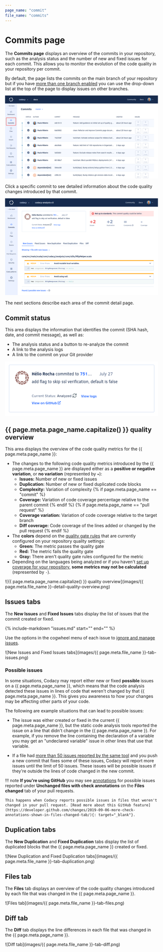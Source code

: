 ```yaml
---
page_name: "commit"
file_name: "commits"
---
```


# Commits page

The **Commits page** displays an overview of the commits in your repository, such as the analysis status and the number of new and fixed issues for each commit. This allows you to monitor the evolution of the code quality in your repository per commit.

By default, the page lists the commits on the main branch of your repository but if you have [more than one branch enabled](../repositories-configure/managing-branches.md) you can use the drop-down list at the top of the page to display issues on other branches.

![Commits page](images/commits.png)<!--TODO Review screenshot, highlight branch selector-->

Click a specific commit to see detailed information about the code quality changes introduced by that commit.

![Commit detail](images/commits-detail.png)<!--TODO Replace screenshot to use one of the commits from the list above-->

The next sections describe each area of the commit detail page.

## Commit status

This area displays the information that identifies the commit (SHA hash, date, and commit message), as well as:

-   The analysis status and a button to re-analyze the commit
-   A link to the analysis logs
-   A link to the commit on your Git provider

![Commit status](images/commits-detail-status.png)<!--TODO Replace screenshot with crop from screenshot above-->

<!--quality-overview-start-->
## {{ page.meta.page_name.capitalize() }} quality overview

This area displays the overview of the code quality metrics for the {{ page.meta.page_name }}:

-   The changes to the following code quality metrics introduced by the {{ page.meta.page_name }} are displayed either as a **positive or negative variation**, or **no variation** (represented by `=`):
    -   **Issues:** Number of new or fixed issues
    -   **Duplication:** Number of new or fixed duplicated code blocks
    -   **Complexity:** Variation of complexity
{% if page.meta.page_name == "commit" %}
    -   **Coverage:** Variation of code coverage percentage relative to the parent commit
{% endif %}
{% if page.meta.page_name == "pull request" %}
    -   **Coverage variation:** Variation of code coverage relative to the target branch
    -   **Diff coverage:** Code coverage of the lines added or changed by the pull request
{% endif %}
-   The **colors** depend on the [quality gate rules](../repositories-configure/adjusting-quality-settings.md) that are currently configured on your repository quality settings:
    -   **Green:** The metric passes the quality gate
    -   **Red:** The metric fails the quality gate
    -   **Gray:** There aren't quality gate rules configured for the metric
-   Depending on the languages being analyzed or if you haven't [set up coverage for your repository](../coverage-reporter/index.md), **some metrics may not be calculated** (represented by `-`).

![{{ page.meta.page_name.capitalize() }} quality overview](images/{{ page.meta.file_name }}-detail-quality-overview.png)<!--TODO Replace screenshot with crop from screenshot above-->
<!--quality-overview-end-->

<!--tabs-start-->
## Issues tabs

The **New Issues** and **Fixed Issues** tabs display the list of issues that the commit created or fixed.

{%
    include-markdown "issues.md"
    start="<!--issue-detail-start-->"
    end="<!--issue-detail-end-->"
%}

Use the options in the cogwheel menu of each issue to [ignore and manage issues](issues.md#ignoring-and-managing-issues).

![New Issues and Fixed Issues tabs](images/{{ page.meta.file_name }}-tab-issues.png)<!--TODO Review screenshot, include expanded issue view and highlight cogwheel-->

### Possible issues

In some situations, Codacy may report either new or fixed **possible** issues on a {{ page.meta.page_name }}, which means that the code analysis detected these issues in lines of code that weren't changed by that {{ page.meta.page_name }}. This gives you awareness to how your changes may be affecting other parts of your code.

The following are example situations that can lead to possible issues:

-   The issue was either created or fixed in the current {{ page.meta.page_name }}, but the static code analysis tools reported the issue on a line that didn't change in the {{ page.meta.page_name }}. For example, if you remove the line containing the declaration of a variable you may get an "undeclared variable" issue in other lines that use that variable.

-   If a file had [more than 50 issues reported by the same tool](../faq/code-analysis/does-codacy-place-limits-on-the-code-analysis.md) and you push a new commit that fixes some of these issues, Codacy will report more issues until the limit of 50 issues. These issues will be possible issues if they're outside the lines of code changed in the new commit.

!!! note
    **If you're using GitHub** you may see [annotations](../repositories-configure/integrations/github-integration.md#annotations)  for possible issues reported under **Unchanged files with check annotations** on the **Files changed** tab of your pull requests.

    This happens when Codacy reports possible issues in files that weren't changed in your pull request. [Read more about this GitHub feature](https://developer.github.com/changes/2019-09-06-more-check-annotations-shown-in-files-changed-tab/){: target="_blank"}.

## Duplication tabs

The **New Duplication** and **Fixed Duplication** tabs display the list of duplicated blocks that the {{ page.meta.page_name }} created or fixed.

![New Duplication and Fixed Duplication tabs](images/{{ page.meta.file_name }}-tab-duplication.png)<!--TODO Review screenshot, specific screenshot for pull requests-->

## Files tab

The **Files** tab displays an overview of the code quality changes introduced by each file that was changed in the {{ page.meta.page_name }}.

![Files tab](images/{{ page.meta.file_name }}-tab-files.png)<!--TODO Review screenshot-->

## Diff tab

The **Diff** tab displays the line differences in each file that was changed in the {{ page.meta.page_name }}.

![Diff tab](images/{{ page.meta.file_name }}-tab-diff.png)<!--TODO Review screenshot-->
<!--tabs-end-->

